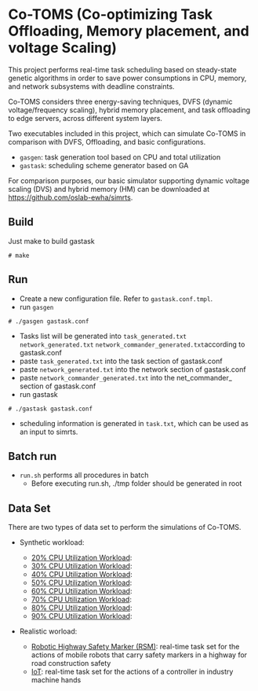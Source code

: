 # Co-TOMS (Co-optimizing Task Offloading, Memory placement, and voltage Scaling)

This project performs real-time task scheduling based on steady-state genetic algorithms in order to save power consumptions in CPU, memory, and network subsystems with deadline constraints.

Co-TOMS considers three energy-saving techniques, DVFS (dynamic voltage/frequency scaling), hybrid memory placement, and task offloading to edge servers, across different system layers.

Two executables included in this project, which can simulate Co-TOMS in comparison with DVFS, Offloading, and basic configurations.
- `gasgen`: task generation tool based on CPU and total utilization
- `gastask`: scheduling scheme generator based on GA

For comparison purposes, our basic simulator supporting dynamic voltage scaling (DVS) and hybrid memory (HM) can be downloaded at https://github.com/oslab-ewha/simrts.

## Build
Just make to build gastask
```
# make
```

## Run
- Create a new configuration file. Refer to `gastask.conf.tmpl`.
- run `gasgen`
```
# ./gasgen gastask.conf
```
- Tasks list will be generated into <code>task_generated.txt</code> <code>network_generated.txt</code> <code>network_commander_generated.txt</code>according to gastask.conf
- paste <code>task_generated.txt</code> into the task section of gastask.conf 
- paste <code>network_generated.txt</code> into the network section of gastask.conf
- paste <code>network_commander_generated.txt</code> into the net_commander_ section of gastask.conf
- run gastask
```
# ./gastask gastask.conf
```
- scheduling information is generated in <code>task.txt</code>, which can be used as an input to simrts.

## Batch run
- `run.sh` performs all procedures in batch
  - Before executing run.sh,  ./tmp folder should be generated in root


## Data Set

There are two types of data set to perform the simulations of Co-TOMS.

- Synthetic workload: 
  - [20% CPU Utilization Workload](dataset/synthetic/cpu_20):
  - [30% CPU Utilization Workload](dataset/synthetic/cpu_30):
  - [40% CPU Utilization Workload](dataset/synthetic/cpu_40):
  - [50% CPU Utilization Workload](dataset/synthetic/cpu_50):
  - [60% CPU Utilization Workload](dataset/synthetic/cpu_60):
  - [70% CPU Utilization Workload](dataset/synthetic/cpu_70):
  - [80% CPU Utilization Workload](dataset/synthetic/cpu_80):
  - [90% CPU Utilization Workload](dataset/synthetic/cpu_90):

- Realistic worload:
  - [Robotic Highway Safety Marker (RSM)](dataset/realistic/RSM): real-time task set for the actions of mobile robots that carry safety markers in a highway for road construction safety
  - [IoT](dataset/realistic/IoT): real-time task set for the actions of a controller in industry machine hands
